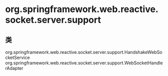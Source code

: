 # org.springframework.web.reactive.socket.server.support

## 类

org.springframework.web.reactive.socket.server.support.HandshakeWebSocketService
org.springframework.web.reactive.socket.server.support.WebSocketHandlerAdapter




